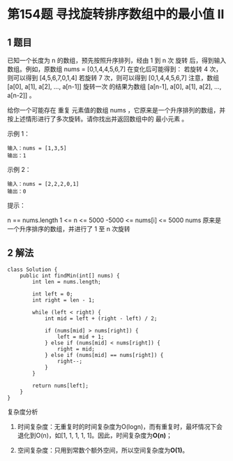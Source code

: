 # 第154题 寻找旋转排序数组中的最小值 II

## 1 题目

已知一个长度为 n 的数组，预先按照升序排列，经由 1 到 n 次 旋转 后，得到输入数组。例如，原数组 nums = [0,1,4,4,5,6,7] 在变化后可能得到：
若旋转 4 次，则可以得到 [4,5,6,7,0,1,4]
若旋转 7 次，则可以得到 [0,1,4,4,5,6,7]
注意，数组 [a[0], a[1], a[2], ..., a[n-1]] 旋转一次 的结果为数组 [a[n-1], a[0], a[1], a[2], ..., a[n-2]] 。

给你一个可能存在 重复 元素值的数组 nums ，它原来是一个升序排列的数组，并按上述情形进行了多次旋转。请你找出并返回数组中的 最小元素 。

示例 1：

```
输入：nums = [1,3,5]
输出：1
```

示例 2：

```
输入：nums = [2,2,2,0,1]
输出：0
```


提示：

n == nums.length
1 <= n <= 5000
-5000 <= nums[i] <= 5000
nums 原来是一个升序排序的数组，并进行了 1 至 n 次旋转

## 2 解法

```
class Solution {
    public int findMin(int[] nums) {
        int len = nums.length;

        int left = 0;
        int right = len - 1;

        while (left < right) {
            int mid = left + (right - left) / 2;

            if (nums[mid] > nums[right]) {
                left = mid + 1;
            } else if (nums[mid] < nums[right]) {
                right = mid;
            } else if (nums[mid] == nums[right]) {
                right--;
            }
        }

        return nums[left];
    }
}
```

复杂度分析

1. 时间复杂度：无重复时的时间复杂度为O(logn)，而有重复时，最坏情况下会退化到O(n)，如[1, 1, 1, 1, 1]。因此，时间复杂度为**O(n)**；

2. 空间复杂度：只用到常数个额外空间，所以空间复杂度为**O(1)**。